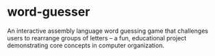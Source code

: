 # word-guesser
An interactive assembly language word guessing game that challenges users to rearrange groups of letters – a fun, educational project demonstrating core concepts in computer organization.
